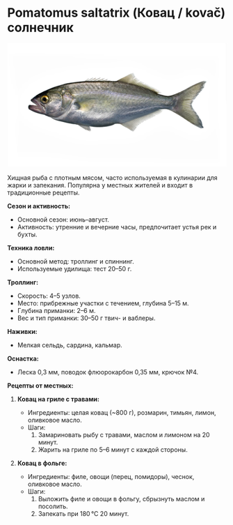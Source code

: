 # Pomatomus saltatrix (Ковац / kovač) солнечник

![Ковац](../images/pomatomus_saltatrix.jpg)

Хищная рыба с плотным мясом, часто используемая в кулинарии для жарки и запекания. Популярна у местных жителей и входит в традиционные рецепты.

**Сезон и активность:**
- Основной сезон: июнь–август.
- Активность: утренние и вечерние часы, предпочитает устья рек и бухты.

**Техника ловли:**
- Основной метод: троллинг и спиннинг.
- Используемые удилища: тест 20–50 г.

**Троллинг:**
- Скорость: 4–5 узлов.
- Место: прибрежные участки с течением, глубина 5–15 м.
- Глубина приманки: 2–6 м.
- Вес и тип приманки: 30–50 г твич- и ваблеры.

**Наживки:**
- Мелкая сельдь, сардина, кальмар.

**Оснастка:**
- Леска 0,3 мм, поводок флюорокарбон 0,35 мм, крючок №4.

**Рецепты от местных:**
1. **Ковац на гриле с травами:**
   - Ингредиенты: целая ковац (~800 г), розмарин, тимьян, лимон, оливковое масло.
   - Шаги:
     1. Замариновать рыбу с травами, маслом и лимоном на 20 минут.
     2. Жарить на гриле по 5–6 минут с каждой стороны.

2. **Ковац в фольге:**
   - Ингредиенты: филе, овощи (перец, помидоры), чеснок, оливковое масло.
   - Шаги:
     1. Выложить филе и овощи в фольгу, сбрызнуть маслом и посолить.
     2. Запекать при 180 °C 20 минут.

